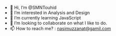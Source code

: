 - 👋 Hi, I’m @SMNTouhid
- 👀 I’m interested in Analysis and Design
- 🌱 I’m currently learning JavaScript
- 💞️ I’m looking to collaborate on what I like to do.
- 📫 How to reach me? : nasimuzzanat@gamil.com

<!---
SMNTouhid/SMNTouhid is a ✨ special ✨ repository because its `README.md` (this file) appears on your GitHub profile.
You can click the Preview link to take a look at your changes.
--->

